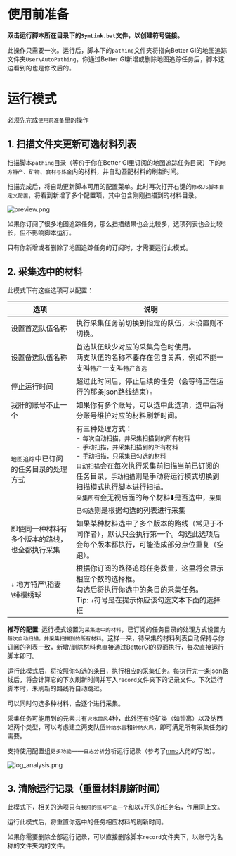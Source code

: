 # 使用前准备

**双击运行脚本所在目录下的`SymLink.bat`文件，以创建符号链接。**

此操作只需要一次。运行后，脚本下的`pathing`文件夹将指向Better GI的地图追踪文件夹`User\AutoPathing`，你通过Better GI新增或删除地图追踪任务后，脚本这边看到的也是修改后的。

# 运行模式

必须先完成`使用前准备`里的操作

## 1. 扫描文件夹更新可选材料列表

扫描脚本`pathing`目录（等价于你在Better GI里订阅的地图追踪任务目录）下的`地方特产`、`矿物`、`食材与炼金`内的材料，并自动匹配材料的刷新时间。

扫描完成后，将自动更新脚本可用的配置菜单。此时再次打开右键的`修改JS脚本自定义配置`，将看到新增了多个配置项，其中包含刚刚扫描到的材料目录。


<!-- ![preview.png](https://github.com/user-attachments/assets/62961d83-cde4-4de6-9b87-bdaaf63896db) -->
![preview.png](https://foruda.gitee.com/images/1749967868807757262/ada1abf2_9716310.png)

如果你订阅了很多地图追踪任务，那么扫描结果也会比较多，选项列表也会比较长，但不影响脚本运行。

只有你新增或者删除了地图追踪任务的订阅时，才需要运行此模式。

## 2. 采集选中的材料

此模式下有这些选项可以配置：

| 选项 | 说明 |
| ---- | ---- |
| 设置首选队伍名称 | 执行采集任务前切换到指定的队伍，未设置则不切换。 |
| 设置备选队伍名称 | 首选队伍缺少对应的采集角色时使用。<br>两支队伍的名称不要存在包含关系，例如不能一支叫`特产`一支叫`特产备选` |
| 停止运行时间 | 超过此时间后，停止后续的任务（会等待正在运行的那条json路线结束）。 |
| 我肝的账号不止一个 | 如果你有多个账号，可以选中此选项，选中后将分账号维护对应的材料刷新时间。 |
| `地图追踪`中已订阅的任务目录的处理方式 | 有三种处理方式：<br>- `每次自动扫描，并采集扫描到的所有材料`<br>- `手动扫描，并采集扫描到的所有材料`<br>- `手动扫描，只采集已勾选的材料`<br>`自动扫描`会在每次执行采集前扫描当前已订阅的任务目录，`手动扫描`则是手动将运行模式切换到扫描模式执行脚本进行扫描。<br>`采集所有`会无视后面的每个材料⬇️是否选中，`采集已勾选`则是根据勾选的列表进行采集 |
| 即使同一种材料有多个版本的路线，也全都执行采集 | 如果某种材料选中了多个版本的路线（常见于不同作者），默认只会执行第一个。勾选此选项后会每个版本都执行，可能造成部分点位重复（空跑）。 |
| `↓` 地方特产\稻妻\绯樱绣球 | 根据你订阅的路径追踪任务数量，这里将会显示相应个数的选择框。<br>勾选后将执行你选中的条目的采集任务。<br>Tip: `↓`符号是在提示你应该勾选文本下面的选择框 |

**推荐的配置**: 运行模式设置为`采集选中的材料`，已订阅的任务目录的处理方式设置为`每次自动扫描，并采集扫描到的所有材料`。这样一来，待采集的材料列表自动保持与你订阅的列表一致，新增/删除材料也直接通过BetterGI的界面执行，每次直接运行脚本即可。

运行此模式后，将按照你勾选的条目，执行相应的采集任务。每执行完一条json路线后，将会计算它的下次刷新时间并写入`record`文件夹下的记录文件。下次运行脚本时，未刷新的路线将自动跳过。

可以同时勾选多种材料，会逐个进行采集。

采集任务可能用到的元素共有`火水雷风`4种，此外还有挖矿类（如钟离）以及纳西妲两个类型，可以考虑建立两支队伍`钟纳水雷`和`钟纳火风`，即可满足所有采集任务的需要。

支持使用配置组`更多功能`——`日志分析`分析运行记录（参考了[mno](https://github.com/Bedrockx)大佬的写法）。

<!-- ![log_analysis.png](https://github.com/user-attachments/assets/9496d191-b46a-4705-b5b9-4e00fa7ef2a5) -->
![log_analysis.png](https://foruda.gitee.com/images/1749967993135535153/3bbeecd3_9716310.png)

## 3. 清除运行记录（重置材料刷新时间）

此模式下，相关的选项只有`我肝的账号不止一个`和以`↓`开头的任务名，作用同上文。

运行此模式后，将重置你选中的任务相应材料的刷新时间。

如果你需要删除全部运行记录，可以直接删除脚本`record`文件夹下，以账号为名称的文件夹内的文件。
